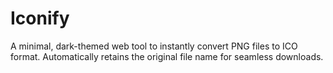# Iconify
A minimal, dark-themed web tool to instantly convert PNG files to ICO format. Automatically retains the original file name for seamless downloads.
